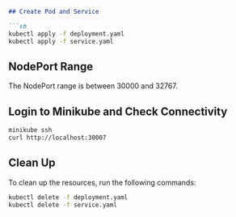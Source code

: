 ```markdown
## Create Pod and Service

```sh
kubectl apply -f deployment.yaml
kubectl apply -f service.yaml
```

## NodePort Range

The NodePort range is between 30000 and 32767.

## Login to Minikube and Check Connectivity

```sh
minikube ssh
curl http://localhost:30007
```

## Clean Up

To clean up the resources, run the following commands:

```sh
kubectl delete -f deployment.yaml
kubectl delete -f service.yaml
```
```